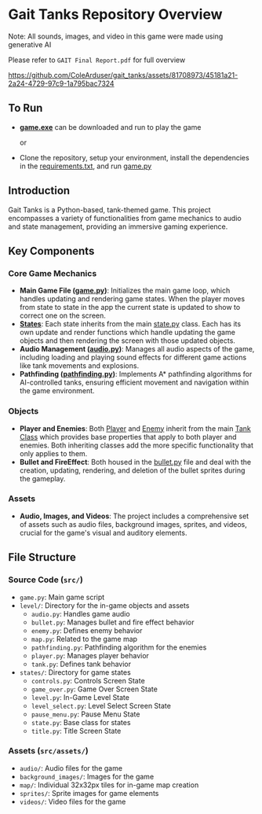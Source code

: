 # Gait Tanks Repository Overview
Note: All sounds, images, and video in this game were made using generative AI

Please refer to `GAIT Final Report.pdf` for full overview

https://github.com/ColeArduser/gait_tanks/assets/81708973/45181a21-2a24-4729-97c9-1a795bac7324


## To Run
- **[game.exe](https://github.com/ColeArduser/gait_tanks/blob/master/dist/game.exe)** can be downloaded and run to play the game

  or

- Clone the repository, setup your environment, install the dependencies in the [requirements.txt](https://github.com/ColeArduser/gait_tanks/blob/master/requirements.txt), and run [game.py](https://github.com/ColeArduser/gait_tanks/blob/master/src/game.py)

## Introduction
Gait Tanks is a Python-based, tank-themed game. This project encompasses a variety of functionalities from game mechanics to audio and state management, providing an immersive gaming experience.

## Key Components

### Core Game Mechanics
- **Main Game File ([game.py](https://github.com/ColeArduser/gait_tanks/blob/master/src/game.py))**: Initializes the main game loop, which handles updating and rendering game states. When the player moves from state to state in the app the current state is updated to show to correct one on the screen.
- **[States](https://github.com/ColeArduser/gait_tanks/blob/master/src/states/)**: Each state inherits from the main [state.py](https://github.com/ColeArduser/gait_tanks/blob/master/src/states/state.py) class. Each has its own update and render functions which handle updating the game objects and then rendering the screen with those updated objects.
- **Audio Management ([audio.py](https://github.com/ColeArduser/gait_tanks/blob/master/src/level/audio.py))**: Manages all audio aspects of the game, including loading and playing sound effects for different game actions like tank movements and explosions.
- **Pathfinding ([pathfinding.py](https://github.com/ColeArduser/gait_tanks/blob/master/src/level/pathfinding.py))**: Implements A* pathfinding algorithms for AI-controlled tanks, ensuring efficient movement and navigation within the game environment.

### Objects
- **Player and Enemies**: Both [Player](https://github.com/ColeArduser/gait_tanks/blob/master/src/level/player.py) and [Enemy](https://github.com/ColeArduser/gait_tanks/blob/master/src/level/enemy.py) inherit from the main [Tank Class](https://github.com/ColeArduser/gait_tanks/blob/master/src/level/tank.py) which provides base properties that apply to both player and enemies. Both inheriting classes add the more specific functionality that only applies to them.
- **Bullet and FireEffect**: Both housed in the [bullet.py](https://github.com/ColeArduser/gait_tanks/blob/master/src/level/bullet.py) file and deal with the creation, updating, rendering, and deletion of the bullet sprites during the gameplay.

### Assets
- **Audio, Images, and Videos**: The project includes a comprehensive set of assets such as audio files, background images, sprites, and videos, crucial for the game's visual and auditory elements.

## File Structure

### Source Code (`src/`)
- `game.py`: Main game script
- `level/`: Directory for the in-game objects and assets
  - `audio.py`: Handles game audio
  - `bullet.py`: Manages bullet and fire effect behavior
  - `enemy.py`: Defines enemy behavior
  - `map.py`: Related to the game map
  - `pathfinding.py`: Pathfinding algorithm for the enemies
  - `player.py`: Manages player behavior
  - `tank.py`: Defines tank behavior
- `states/`: Directory for game states
  - `controls.py`: Controls Screen State
  - `game_over.py`: Game Over Screen State
  - `level.py`: In-Game Level State
  - `level_select.py`: Level Select Screen State
  - `pause_menu.py`: Pause Menu State
  - `state.py`: Base class for states
  - `title.py`: Title Screen State

### Assets (`src/assets/`)
- `audio/`: Audio files for the game
- `background_images/`: Images for the game
- `map/`: Individual 32x32px tiles for in-game map creation
- `sprites/`: Sprite images for game elements
- `videos/`: Video files for the game
